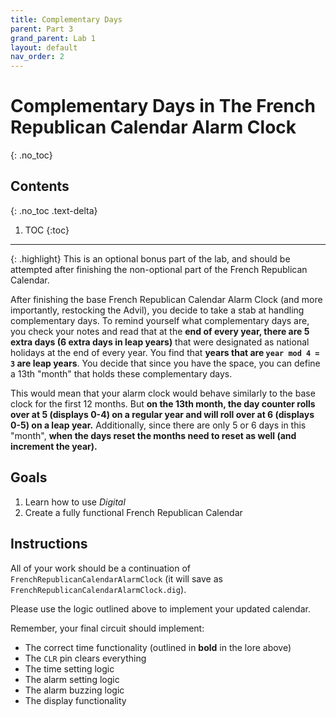 ```yaml
---
title: Complementary Days
parent: Part 3
grand_parent: Lab 1
layout: default
nav_order: 2
---
```


# Complementary Days in The French Republican Calendar Alarm Clock
{: .no_toc}

## Contents
{: .no_toc .text-delta}

1. TOC
{:toc}

---

{: .highlight}
This is an optional bonus part of the lab, and should be attempted after finishing the non-optional part of the French Republican Calendar.

After finishing the base French Republican Calendar Alarm Clock (and more importantly, restocking the Advil), you decide to take a stab at handling complementary days.
To remind yourself what complementary days are, you check your notes and read that at the **end of every year, there are 5 extra days (6 extra days in leap years)** that were designated as national holidays at the end of every year.
You find that **years that are `year mod 4 = 3` are leap years**.
You decide that since you have the space, you can define a 13th "month" that holds these complementary days.

This would mean that your alarm clock would behave similarly to the base clock for the first 12 months.
But **on the 13th month, the day counter rolls over at 5 (displays 0-4) on a regular year and will roll over at 6 (displays 0-5) on a leap year.**
Additionally, since there are only 5 or 6 days in this "month", **when the days reset the months need to reset as well (and increment the year).**

## Goals

1. Learn how to use *Digital*
2. Create a fully functional French Republican Calendar 

## Instructions

All of your work should be a continuation of `FrenchRepublicanCalendarAlarmClock` (it will save as `FrenchRepublicanCalendarAlarmClock.dig`).

Please use the logic outlined above to implement your updated calendar.

Remember, your final circuit should implement:
- The correct time functionality (outlined in **bold** in the lore above)
- The `CLR` pin clears everything
- The time setting logic
- The alarm setting logic
- The alarm buzzing logic
- The display functionality
